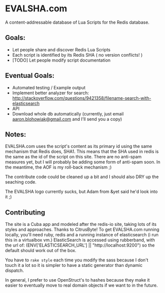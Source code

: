 # EVALSHA.com

A content-addressable database of Lua Scripts for the Redis database.

## Goals:

* Let people share and discover Redis Lua Scripts
* Each script is identified by its Redis SHA ( no version conflicts! )
* [TODO] Let people modify script documentation

## Eventual Goals:

* Automated testing / Example output
* Implement better analyzer for search: http://stackoverflow.com/questions/9421358/filename-search-with-elasticsearch
* API
* Download whole db automatically (currently, just email aaron.blohowiak@gmail.com and I'll send you a copy)

## Notes:

EVALSHA.com uses the script's content as its primary id using the same mechanism that Redis does, SHA1.  This means that the SHA used in redis is the same as the id of the script on this site.  There are no anti-spam measures yet, but I will probably be adding some form of anti-spam soon.  In the meantime, the AOF is my roll-back mechanism ;)

The contribute code could be cleaned up a bit and I should also DRY up the seaching code.

The EVALSHA logo currently sucks, but Adam from &yet said he'd look into it ;)


## Contributing

The site is a Cuba app and modeled after the redis-io site, taking lots of its styles and approaches.  Thanks to CitrusByte!  To get EVALSHA.com running locally, you'll need ruby, redis and a running instance of elasticsearch (i run this in a virtualbox vm.) ElasticSearch is accessed using rubberband, with the url of: (ENV['ELASTICSEARCH_URL'] || "http://localhost:9200") so the default should work out of the box.

You have to `rake style` each time you modify the sass because I don't touch it a lot so it is simpler to have a static generator than dynamic dispatch.

In general, I prefer to use OpenStruct's to hashes because they make it easier to eventually move to real domain objects if we want to in the future. 

